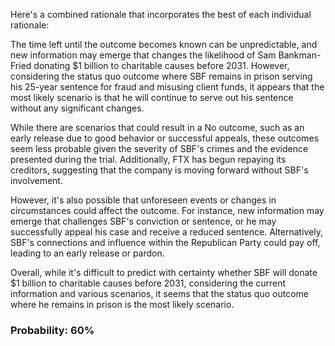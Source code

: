 Here's a combined rationale that incorporates the best of each individual rationale:

The time left until the outcome becomes known can be unpredictable, and new information may emerge that changes the likelihood of Sam Bankman-Fried donating $1 billion to charitable causes before 2031. However, considering the status quo outcome where SBF remains in prison serving his 25-year sentence for fraud and misusing client funds, it appears that the most likely scenario is that he will continue to serve out his sentence without any significant changes.

While there are scenarios that could result in a No outcome, such as an early release due to good behavior or successful appeals, these outcomes seem less probable given the severity of SBF's crimes and the evidence presented during the trial. Additionally, FTX has begun repaying its creditors, suggesting that the company is moving forward without SBF's involvement.

However, it's also possible that unforeseen events or changes in circumstances could affect the outcome. For instance, new information may emerge that challenges SBF's conviction or sentence, or he may successfully appeal his case and receive a reduced sentence. Alternatively, SBF's connections and influence within the Republican Party could pay off, leading to an early release or pardon.

Overall, while it's difficult to predict with certainty whether SBF will donate $1 billion to charitable causes before 2031, considering the current information and various scenarios, it seems that the status quo outcome where he remains in prison is the most likely scenario.

### Probability: 60%